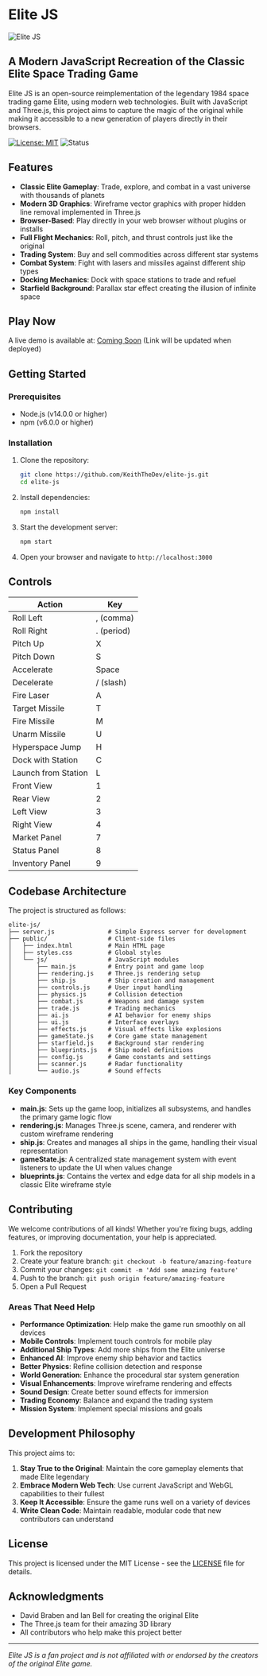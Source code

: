 # Elite JS

![Elite JS](https://via.placeholder.com/800x400?text=Elite+JS+Screenshot)

## A Modern JavaScript Recreation of the Classic Elite Space Trading Game

Elite JS is an open-source reimplementation of the legendary 1984 space trading game Elite, using modern web technologies. Built with JavaScript and Three.js, this project aims to capture the magic of the original while making it accessible to a new generation of players directly in their browsers.

[![License: MIT](https://img.shields.io/badge/License-MIT-yellow.svg)](https://opensource.org/licenses/MIT)
![Status](https://img.shields.io/badge/Status-In%20Development-blue)

## Features

- **Classic Elite Gameplay**: Trade, explore, and combat in a vast universe with thousands of planets
- **Modern 3D Graphics**: Wireframe vector graphics with proper hidden line removal implemented in Three.js
- **Browser-Based**: Play directly in your web browser without plugins or installs
- **Full Flight Mechanics**: Roll, pitch, and thrust controls just like the original
- **Trading System**: Buy and sell commodities across different star systems
- **Combat System**: Fight with lasers and missiles against different ship types
- **Docking Mechanics**: Dock with space stations to trade and refuel
- **Starfield Background**: Parallax star effect creating the illusion of infinite space

## Play Now

A live demo is available at: [Coming Soon](#) (Link will be updated when deployed)

## Getting Started

### Prerequisites

- Node.js (v14.0.0 or higher)
- npm (v6.0.0 or higher)

### Installation

1. Clone the repository:
   ```bash
   git clone https://github.com/KeithTheDev/elite-js.git
   cd elite-js
   ```

2. Install dependencies:
   ```bash
   npm install
   ```

3. Start the development server:
   ```bash
   npm start
   ```

4. Open your browser and navigate to `http://localhost:3000`

## Controls

| Action              | Key            |
|---------------------|----------------|
| Roll Left           | , (comma)      |
| Roll Right          | . (period)     |
| Pitch Up            | X              |
| Pitch Down          | S              |
| Accelerate          | Space          |
| Decelerate          | / (slash)      |
| Fire Laser          | A              |
| Target Missile      | T              |
| Fire Missile        | M              |
| Unarm Missile       | U              |
| Hyperspace Jump     | H              |
| Dock with Station   | C              |
| Launch from Station | L              |
| Front View          | 1              |
| Rear View           | 2              |
| Left View           | 3              |
| Right View          | 4              |
| Market Panel        | 7              |
| Status Panel        | 8              |
| Inventory Panel     | 9              |

## Codebase Architecture

The project is structured as follows:

```
elite-js/
├── server.js               # Simple Express server for development
├── public/                 # Client-side files
│   ├── index.html          # Main HTML page
│   ├── styles.css          # Global styles
│   └── js/                 # JavaScript modules
│       ├── main.js         # Entry point and game loop
│       ├── rendering.js    # Three.js rendering setup
│       ├── ship.js         # Ship creation and management
│       ├── controls.js     # User input handling
│       ├── physics.js      # Collision detection
│       ├── combat.js       # Weapons and damage system
│       ├── trade.js        # Trading mechanics
│       ├── ai.js           # AI behavior for enemy ships
│       ├── ui.js           # Interface overlays
│       ├── effects.js      # Visual effects like explosions
│       ├── gameState.js    # Core game state management
│       ├── starfield.js    # Background star rendering
│       ├── blueprints.js   # Ship model definitions
│       ├── config.js       # Game constants and settings
│       ├── scanner.js      # Radar functionality
│       └── audio.js        # Sound effects
```

### Key Components

- **main.js**: Sets up the game loop, initializes all subsystems, and handles the primary game logic flow
- **rendering.js**: Manages Three.js scene, camera, and renderer with custom wireframe rendering
- **ship.js**: Creates and manages all ships in the game, handling their visual representation
- **gameState.js**: A centralized state management system with event listeners to update the UI when values change
- **blueprints.js**: Contains the vertex and edge data for all ship models in a classic Elite wireframe style

## Contributing

We welcome contributions of all kinds! Whether you're fixing bugs, adding features, or improving documentation, your help is appreciated.

1. Fork the repository
2. Create your feature branch: `git checkout -b feature/amazing-feature`
3. Commit your changes: `git commit -m 'Add some amazing feature'`
4. Push to the branch: `git push origin feature/amazing-feature`
5. Open a Pull Request

### Areas That Need Help

- **Performance Optimization**: Help make the game run smoothly on all devices
- **Mobile Controls**: Implement touch controls for mobile play
- **Additional Ship Types**: Add more ships from the Elite universe
- **Enhanced AI**: Improve enemy ship behavior and tactics
- **Better Physics**: Refine collision detection and response
- **World Generation**: Enhance the procedural star system generation
- **Visual Enhancements**: Improve wireframe rendering and effects
- **Sound Design**: Create better sound effects for immersion
- **Trading Economy**: Balance and expand the trading system
- **Mission System**: Implement special missions and goals

## Development Philosophy

This project aims to:

1. **Stay True to the Original**: Maintain the core gameplay elements that made Elite legendary
2. **Embrace Modern Web Tech**: Use current JavaScript and WebGL capabilities to their fullest
3. **Keep It Accessible**: Ensure the game runs well on a variety of devices
4. **Write Clean Code**: Maintain readable, modular code that new contributors can understand

## License

This project is licensed under the MIT License - see the [LICENSE](LICENSE) file for details.

## Acknowledgments

- David Braben and Ian Bell for creating the original Elite
- The Three.js team for their amazing 3D library
- All contributors who help make this project better

---

*Elite JS is a fan project and is not affiliated with or endorsed by the creators of the original Elite game.*
